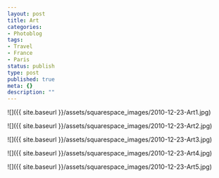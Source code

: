 ```yaml
---
layout: post
title: Art
categories:
- Photoblog
tags:
- Travel
- France
- Paris
status: publish
type: post
published: true
meta: {}
description: ""
---
```


![]({{ site.baseurl }}/assets/squarespace_images/2010-12-23-Art1.jpg)

![]({{ site.baseurl }}/assets/squarespace_images/2010-12-23-Art2.jpg)

![]({{ site.baseurl }}/assets/squarespace_images/2010-12-23-Art3.jpg)

![]({{ site.baseurl }}/assets/squarespace_images/2010-12-23-Art4.jpg)

![]({{ site.baseurl }}/assets/squarespace_images/2010-12-23-Art5.jpg)
